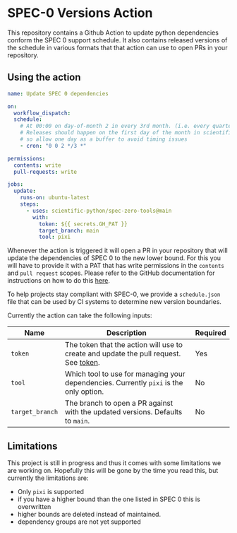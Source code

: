 # SPEC-0 Versions Action

This repository contains a Github Action to update python dependencies conform the SPEC 0 support schedule.
It also contains released versions of the schedule in various formats that that action can use to open PRs in your repository.

## Using the action

```yaml
name: Update SPEC 0 dependencies

on:
  workflow_dispatch:
  schedule:
    # At 00:00 on day-of-month 2 in every 3rd month. (i.e. every quarter)
    # Releases should happen on the first day of the month in scientific-python/spec-zero-tools
    # so allow one day as a buffer to avoid timing issues
    - cron: "0 0 2 */3 *"

permissions:
  contents: write
  pull-requests: write

jobs:
  update:
    runs-on: ubuntu-latest
    steps:
      - uses: scientific-python/spec-zero-tools@main
        with:
          token: ${{ secrets.GH_PAT }}
          target_branch: main
          tool: pixi
```

Whenever the action is triggered it will open a PR in your repository that will update the dependencies of SPEC 0 to the new lower bound. For this you will have to provide it with a PAT that has write permissions in the `contents` and `pull request` scopes. Please refer to the GitHub documentation for instructions on how to do this [here](https://docs.github.com/en/authentication/keeping-your-account-and-data-secure/managing-your-personal-access-tokens).

To help projects stay compliant with SPEC-0, we provide a `schedule.json` file that can be used by CI systems to determine new version boundaries.

Currently the action can take the following inputs:

| Name            | Description                                                                                                                                              | Required |
| --------------- | -------------------------------------------------------------------------------------------------------------------------------------------------------- | -------- |
| `token`         | The token that the action will use to create and update the pull request. See [token](https://github.com/marketplace/actions/create-pull-request#token). | Yes      |
| `tool`          | Which tool to use for managing your dependencies. Currently `pixi` is the only option.                                                                   | No       |
| `target_branch` | The branch to open a PR against with the updated versions. Defaults to `main`.                                                                           | No       |

## Limitations

This project is still in progress and thus it comes with some limitations we are working on. Hopefully this will be gone by the time you read this, but currently the limitations are:

- Only `pixi` is supported
- if you have a higher bound than the one listed in SPEC 0 this is overwritten
- higher bounds are deleted instead of maintained.
- dependency groups are not yet supported
